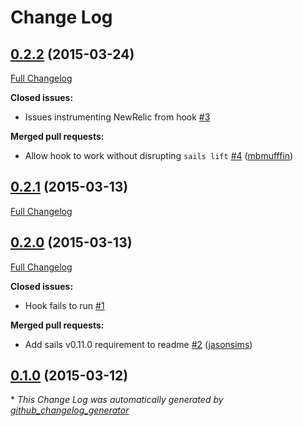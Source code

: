 # Change Log

## [0.2.2](https://github.com/Kikobeats/sails-hook-newrelic/tree/0.2.2) (2015-03-24)

[Full Changelog](https://github.com/Kikobeats/sails-hook-newrelic/compare/0.2.1...0.2.2)

**Closed issues:**

- Issues instrumenting NewRelic from hook [\#3](https://github.com/Kikobeats/sails-hook-newrelic/issues/3)

**Merged pull requests:**

- Allow hook to work without disrupting `sails lift` [\#4](https://github.com/Kikobeats/sails-hook-newrelic/pull/4) ([mbmufffin](https://github.com/mbmufffin))

## [0.2.1](https://github.com/Kikobeats/sails-hook-newrelic/tree/0.2.1) (2015-03-13)

[Full Changelog](https://github.com/Kikobeats/sails-hook-newrelic/compare/0.2.0...0.2.1)

## [0.2.0](https://github.com/Kikobeats/sails-hook-newrelic/tree/0.2.0) (2015-03-13)

[Full Changelog](https://github.com/Kikobeats/sails-hook-newrelic/compare/0.1.0...0.2.0)

**Closed issues:**

- Hook fails to run [\#1](https://github.com/Kikobeats/sails-hook-newrelic/issues/1)

**Merged pull requests:**

- Add sails v0.11.0 requirement to readme [\#2](https://github.com/Kikobeats/sails-hook-newrelic/pull/2) ([jasonsims](https://github.com/jasonsims))

## [0.1.0](https://github.com/Kikobeats/sails-hook-newrelic/tree/0.1.0) (2015-03-12)



\* *This Change Log was automatically generated by [github_changelog_generator](https://github.com/skywinder/Github-Changelog-Generator)*